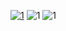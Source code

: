 [![1](https://i.imgur.com/66CJFeC.jpg)](https://app.box.com/shared/static/tzv49d73xfozs5oy56wjl8dsy04nd9me.zip)
![1](https://i.imgur.com/NFMT8eE.jpg)
![1](https://i.imgur.com/gBBLSr4.jpg)
